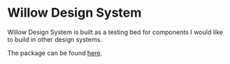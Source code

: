 # Willow Design System

Willow Design System is built as a testing bed for components I would like to build in other design systems.

The package can be found [here](https://www.npmjs.com/package/@jbconcepts/willow?activeTab=readme).
